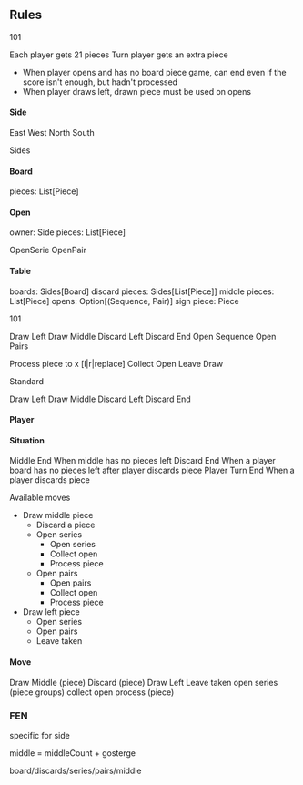 ## Rules

101

Each player gets 21 pieces
Turn player gets an extra piece


* When player opens and has no board piece game, can end even if the score isn't enough, but hadn't processed
* When player draws left, drawn piece must be used on opens

#### Side

East
West
North
South

Sides

#### Board

pieces: List[Piece]

#### Open

owner: Side
pieces: List[Piece]

OpenSerie
OpenPair

#### Table

boards: Sides[Board]
discard pieces: Sides[List[Piece]]
middle pieces: List[Piece]
opens: Option[(Sequence, Pair)]
sign piece: Piece

101

Draw Left
Draw Middle
Discard Left
Discard End
Open Sequence
Open Pairs

Process piece to x [l|r|replace]
Collect Open
Leave Draw

Standard

Draw Left
Draw Middle
Discard Left
Discard End

#### Player

#### Situation
Middle End
When middle has no pieces left
Discard End
When a player board has no pieces left after player discards piece
Player Turn End
When a player discards piece

Available moves
- Draw middle piece
  - Discard a piece
  - Open series
    - Open series
    - Collect open
    - Process piece
  - Open pairs
    - Open pairs
    - Collect open
    - Process piece
- Draw left piece
  - Open series
  - Open pairs
  - Leave taken


#### Move

Draw Middle (piece)
Discard (piece)
Draw Left
Leave taken
open series (piece groups)
collect open
process (piece)

### FEN

specific for side

middle = middleCount + gosterge

board/discards/series/pairs/middle
